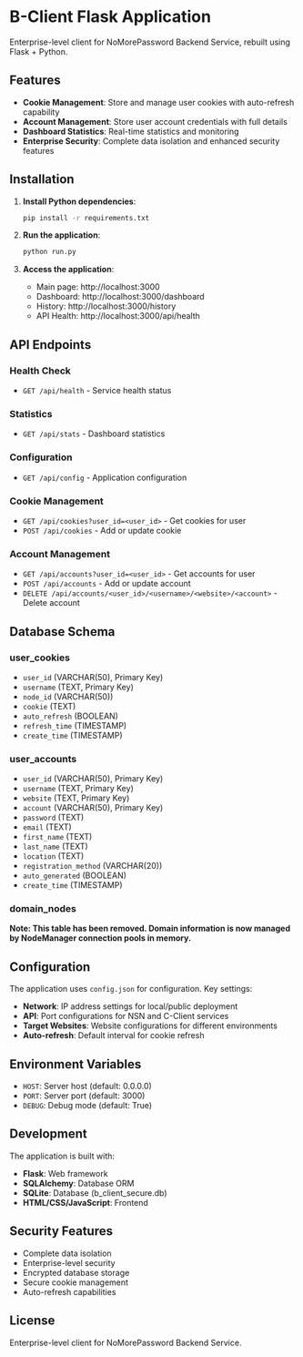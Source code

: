 # B-Client Flask Application

Enterprise-level client for NoMorePassword Backend Service, rebuilt using Flask + Python.

## Features

- **Cookie Management**: Store and manage user cookies with auto-refresh capability
- **Account Management**: Store user account credentials with full details
- **Dashboard Statistics**: Real-time statistics and monitoring
- **Enterprise Security**: Complete data isolation and enhanced security features

## Installation

1. **Install Python dependencies**:
   ```bash
   pip install -r requirements.txt
   ```

2. **Run the application**:
   ```bash
   python run.py
   ```

3. **Access the application**:
   - Main page: http://localhost:3000
   - Dashboard: http://localhost:3000/dashboard
   - History: http://localhost:3000/history
   - API Health: http://localhost:3000/api/health

## API Endpoints

### Health Check
- `GET /api/health` - Service health status

### Statistics
- `GET /api/stats` - Dashboard statistics

### Configuration
- `GET /api/config` - Application configuration

### Cookie Management
- `GET /api/cookies?user_id=<user_id>` - Get cookies for user
- `POST /api/cookies` - Add or update cookie

### Account Management
- `GET /api/accounts?user_id=<user_id>` - Get accounts for user
- `POST /api/accounts` - Add or update account
- `DELETE /api/accounts/<user_id>/<username>/<website>/<account>` - Delete account

## Database Schema

### user_cookies
- `user_id` (VARCHAR(50), Primary Key)
- `username` (TEXT, Primary Key)
- `node_id` (VARCHAR(50))
- `cookie` (TEXT)
- `auto_refresh` (BOOLEAN)
- `refresh_time` (TIMESTAMP)
- `create_time` (TIMESTAMP)

### user_accounts
- `user_id` (VARCHAR(50), Primary Key)
- `username` (TEXT, Primary Key)
- `website` (TEXT, Primary Key)
- `account` (VARCHAR(50), Primary Key)
- `password` (TEXT)
- `email` (TEXT)
- `first_name` (TEXT)
- `last_name` (TEXT)
- `location` (TEXT)
- `registration_method` (VARCHAR(20))
- `auto_generated` (BOOLEAN)
- `create_time` (TIMESTAMP)

### domain_nodes
**Note: This table has been removed. Domain information is now managed by NodeManager connection pools in memory.**

## Configuration

The application uses `config.json` for configuration. Key settings:

- **Network**: IP address settings for local/public deployment
- **API**: Port configurations for NSN and C-Client services
- **Target Websites**: Website configurations for different environments
- **Auto-refresh**: Default interval for cookie refresh

## Environment Variables

- `HOST`: Server host (default: 0.0.0.0)
- `PORT`: Server port (default: 3000)
- `DEBUG`: Debug mode (default: True)

## Development

The application is built with:
- **Flask**: Web framework
- **SQLAlchemy**: Database ORM
- **SQLite**: Database (b_client_secure.db)
- **HTML/CSS/JavaScript**: Frontend

## Security Features

- Complete data isolation
- Enterprise-level security
- Encrypted database storage
- Secure cookie management
- Auto-refresh capabilities

## License

Enterprise-level client for NoMorePassword Backend Service.
